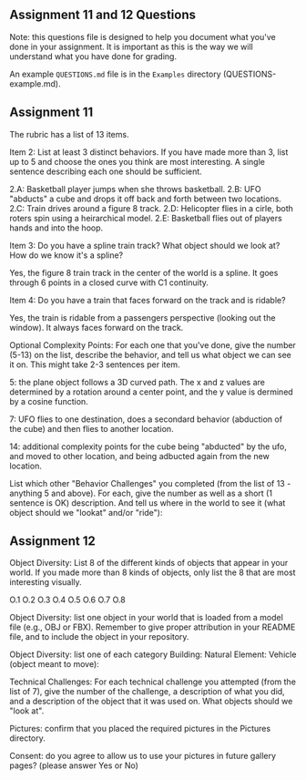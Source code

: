 ## Assignment 11 and 12 Questions

Note: this questions file is designed to help you document what you've done in your assignment. It is important as this is the way we will understand what you have done for grading.

An example `QUESTIONS.md` file is in the `Examples` directory (QUESTIONS-example.md).

## Assignment 11

The rubric has a list of 13 items.

Item 2: List at least 3 distinct behaviors. If you have made more than 3, list up to 5 and choose the ones you think are most interesting. A single sentence describing each one should be sufficient.

2.A: Basketball player jumps when she throws basketball.
2.B: UFO "abducts" a cube and drops it off back and forth between two locations.
2.C: Train drives around a figure 8 track.
2.D: Helicopter flies in a cirle, both roters spin using a heirarchical model.
2.E: Basketball flies out of players hands and into the hoop.

Item 3: Do you have a spline train track? What object should we look at? How do we know it's a spline?

Yes, the figure 8 train track in the center of the world is a spline. It goes through 6 points in a closed curve with C1 continuity.

Item 4: Do you have a train that faces forward on the track and is ridable?

Yes, the train is ridable from a passengers perspective (looking out the window). It always faces forward on the track.

Optional Complexity Points: For each one that you've done, give the number (5-13) on the list, describe the behavior, and tell us what object we can see it on. This might take 2-3 sentences per item.

5: the plane object follows a 3D curved path. The x and z values are determined by a rotation around a center point, and the y value is dermined by a cosine function.

7: UFO flies to one destination, does a secondard behavior (abduction of the cube) and then flies to another location.

14: additional complexity points for the cube being "abducted" by the ufo, and moved to other location, and being adbucted again from the new location.


List which other "Behavior Challenges" you completed (from the list of 13 - anything 5 and above). For each, give the number as well as a short (1 sentence is OK) description. And tell us where in the world to see it (what object should we "lookat" and/or "ride"):


## Assignment 12

Object Diversity: List 8 of the different kinds of objects that appear in your world. If you made more than 8 kinds of objects, only list the 8 that are most interesting visually.

O.1
O.2
O.3
O.4
O.5
O.6
O.7
O.8

Object Diversity: list one object in your world that is loaded from a model file (e.g., OBJ or FBX). Remember to give proper attribution in your README file, and to include the object in your repository.

Object Diversity: list one of each category
Building:
Natural Element:
Vehicle (object meant to move):

Technical Challenges: For each technical challenge you attempted (from the list of 7), give the number of the challenge, a description of what you did, and a description of the object that it was used on. What objects should we "look at".

Pictures: confirm that you placed the required pictures in the Pictures directory.

Consent: do you agree to allow us to use your pictures in future gallery pages? (please answer Yes or No)

